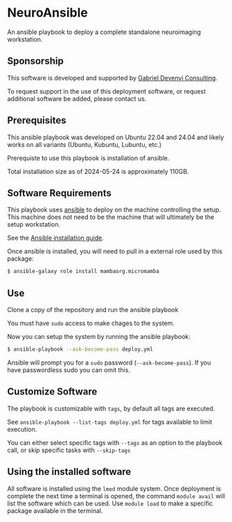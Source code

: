 # NeuroAnsible

An ansible playbook to deploy a complete standalone neuroimaging workstation.

## Sponsorship

This software is developed and supported by [Gabriel Devenyi Consulting](https://gabriel.devenyi.ca/consulting/).

To request support in the use of this deployment software, or request additional software be added, please contact us.

## Prerequisites

This ansible playbook was developed on Ubuntu 22.04 and 24.04 and likely works on all
variants (Ubuntu, Kubuntu, Lubuntu, etc.)

Prerequiste to use this playbook is installation of ansible.

Total installation size as of 2024-05-24 is approximately 110GB.

## Software Requirements

This playbook uses [ansible](https://www.ansible.com/) to deploy on the machine
controlling the setup. This machine does not need to be the machine that will
ultimately be the setup workstation.

See the [Ansible installation guide](https://docs.ansible.com/ansible/latest/installation_guide/index.html).

Once ansible is installed, you will need to pull in a external role used by this package:

```bash
$ ansible-galaxy role install mambaorg.micromamba
```

## Use

Clone a copy of the repository and run the ansible playbook

You must have `sudo` access to make chages to the system.

Now you can setup the system by running the ansible playbook:
```bash
$ ansible-playbook --ask-become-pass deploy.yml
```

Ansible will prompt you for a `sudo` password (`--ask-become-pass`).
If you have passwordless sudo you can omit this.

## Customize Software

The playbook is customizable with `tags`, by default all tags are executed.

See `ansible-playbook --list-tags deploy.yml` for tags available to limit execution.

You can either select specific tags with `--tags` as an option to the playbook call,
or skip specific tasks with `--skip-tags`

## Using the installed software

All software is installed using the `lmod` module system. Once deployment is complete
the next time a terminal is opened, the command `module avail` will list the
software which can be used. Use `module load` to make a specific package available
in the terminal.
